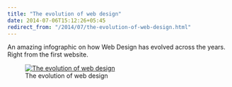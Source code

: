```yaml
---
title: "The evolution of web design"
date: 2014-07-06T15:12:26+05:45
redirect_from: "/2014/07/the-evolution-of-web-design.html"
---
```


An amazing infographic on how Web Design has evolved across the years. Right from the first website.

<figure>
  <a href="http://2.bp.blogspot.com/-P0i7zR1_txQ/U7kVjyyLW4I/AAAAAAAAFXw/xH4qsxYTE7o/s1600/the-evolution-of-web-design.jpg">
    <img alt="The evolution of web design"  src="http://2.bp.blogspot.com/-P0i7zR1_txQ/U7kVjyyLW4I/AAAAAAAAFXw/xH4qsxYTE7o/s1600/the-evolution-of-web-design.jpg" />
  </a>

  <figcaption>The evolution of web design</figcaption>
</figure>
